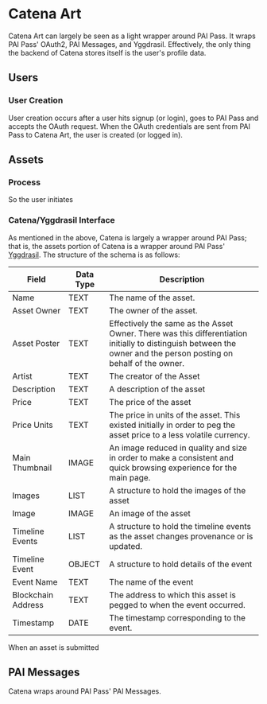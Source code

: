 # Catena Art 

Catena Art can largely be seen as a light wrapper around PAI Pass. It wraps PAI Pass' OAuth2, PAI Messages, and Yggdrasil. Effectively, the only thing the backend of Catena stores itself is the user's profile data.  

## Users

### User Creation

User creation occurs after a user hits signup (or login), goes to PAI Pass and accepts the OAuth request. When the OAuth credentials are sent from PAI Pass to Catena Art, the user is created (or logged in).



## Assets 

### Process

So the user initiates 

 

### Catena/Yggdrasil Interface
As mentioned in the above, Catena is largely a wrapper around PAI Pass; that is, the assets portion of Catena is a wrapper around PAI Pass' [Yggdrasil](/paipass/yggdrasil/). The structure of the schema is as follows:

| Field              | Data Type | Description                                                                                                                                                       |
|--------------------|-----------|-------------------------------------------------------------------------------------------------------------------------------------------------------------------|
| Name               | TEXT      | The name of the asset.                                                                                                                                            |
| Asset Owner        | TEXT      | The owner of the asset.                                                                                                                                           |
| Asset Poster       | TEXT      | Effectively the same as the Asset Owner. There was this differentiation initially to distinguish between the owner and the person posting on behalf of the owner. |
| Artist             | TEXT      | The creator of the Asset                                                                                                                                          |
| Description        | TEXT      | A description of the asset                                                                                                                                        |
| Price              | TEXT      | The price of the asset                                                                                                                                            |
| Price Units        | TEXT      | The price in units of the asset. This existed initially in order to peg the asset price to a less volatile currency.                                              |
| Main Thumbnail     | IMAGE     | An image reduced in quality and size in order to make a consistent and quick browsing experience for the main page.                                               |
| Images             | LIST      | A structure to hold the images of the asset                                                                                                                       |
| Image              | IMAGE     | An image of the asset                                                                                                                                             |
| Timeline Events    | LIST      | A structure to hold the timeline events as the asset changes provenance or is updated.                                                                            |
| Timeline Event     | OBJECT    | A structure to hold details of the event                                                                                                                          |
| Event Name         | TEXT      | The name of the event                                                                                                                                             |
| Blockchain Address | TEXT      | The address to which this asset is pegged to when the event occurred.                                                                                             |
| Timestamp          | DATE      | The timestamp corresponding to the event.                                                                                                                         |


When an asset is submitted

## PAI Messages

Catena wraps around PAI Pass' PAI Messages. 



